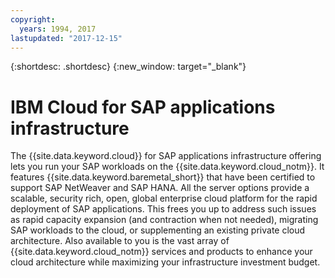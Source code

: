 ```yaml
---
copyright:
  years: 1994, 2017
lastupdated: "2017-12-15"
---
```


{:shortdesc: .shortdesc}
{:new_window: target="_blank"}

# IBM Cloud for SAP applications infrastructure

The {{site.data.keyword.cloud}} for SAP applications infrastructure offering lets you run your SAP workloads on the {{site.data.keyword.cloud_notm}}. It features {{site.data.keyword.baremetal_short}} that have been certified to support SAP NetWeaver and SAP HANA. All the server options provide a scalable, security rich, open, global enterprise cloud platform for the rapid deployment of SAP applications. This frees you up to address such issues as rapid capacity expansion (and contraction when not needed), migrating SAP workloads to the cloud, or supplementing an existing private cloud architecture. Also available to you is the vast array of {{site.data.keyword.cloud_notm}} services and products to enhance your cloud architecture while maximizing your infrastructure investment budget.
